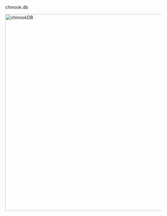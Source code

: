 chinook.db

<img width="632" alt="chinookDB" src="https://user-images.githubusercontent.com/50973416/59166891-24fe8e00-8b69-11e9-9666-db444c2867d6.png">
